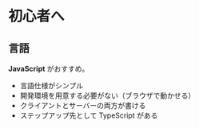 # 初心者へ

## 言語
**JavaScript** がおすすめ。

- 言語仕様がシンプル
- 開発環境を用意する必要がない（ブラウザで動かせる）
- クライアントとサーバーの両方が書ける
- ステップアップ先として TypeScript がある
